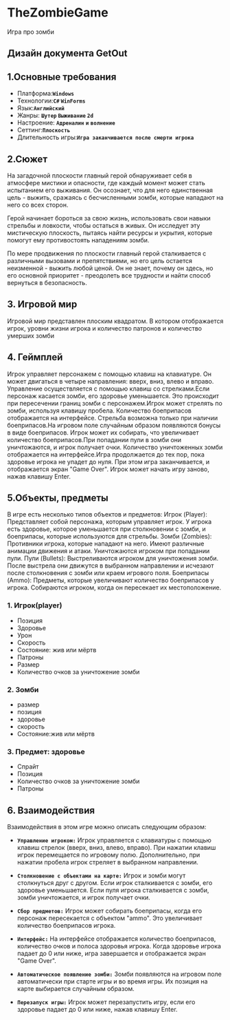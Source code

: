 # TheZombieGame
Игра про зомби 
## Дизайн документа GetOut
## 1.Основные требования 
- Платформа:**`Windows`**
- Технологии:**`C#` `WinForms`**
- Язык:**`Английский`**
- Жанры: **`Шутер` `Выживание` `2d`**
- Настроение: **`Адреналин`** **`и`** **`волнение`**
- Сеттинг:**`Плоскость`**
- Длительность игры:**`Игра заканчивается после смерти игрока`**

## 2.Сюжет
На загадочной плоскости главный герой обнаруживает себя в атмосфере мистики и опасности, где каждый момент может стать испытанием его выживания. Он осознает, что для него единственная цель - выжить, сражаясь с бесчисленными зомби, которые нападают на него со всех сторон.

Герой начинает бороться за свою жизнь, использовать свои навыки стрельбы и ловкости, чтобы остаться в живых. Он исследует эту мистическую плоскость, пытаясь найти ресурсы и укрытия, которые помогут ему противостоять нападениям зомби.

По мере продвижения по плоскости главный герой сталкивается с различными вызовами и препятствиями, но его цель остается неизменной - выжить любой ценой. Он не знает, почему он здесь, но его основной приоритет - преодолеть все трудности и найти способ вернуться в безопасность.

## 3. Игровой мир
Игровой мир представлен плоским квадратом. В котором отображается игрок, уровни жизни игрока и количество патронов и количество умерших зомби 

## 4. Геймплей
 Игрок управляет персонажем с помощью клавиш на клавиатуре. Он может двигаться в четыре направления: вверх, вниз, влево и вправо. Управление осуществляется с помощью клавиш со стрелками.Если персонаж касается зомби, его здоровье уменьшается. Это происходит при пересечении границ зомби с персонажем.Игрок может стрелять по зомби, используя клавишу пробела. Количество боеприпасов отображается на интерфейсе. Стрельба возможна только при наличии боеприпасов.На игровом поле случайным образом появляются бонусы в виде боеприпасов. Игрок может их собирать, что увеличивает количество боеприпасов.При попадании пули в зомби они уничтожаются, и игрок получает очки. Количество уничтоженных зомби отображается на интерфейсе.Игра продолжается до тех пор, пока здоровье игрока не упадет до нуля. При этом игра заканчивается, и отображается экран "Game Over". Игрок может начать игру заново, нажав клавишу Enter.

 ## 5.Объекты, предметы 
 В игре есть несколько типов объектов и предметов:
Игрок (Player): Представляет собой персонажа, которым управляет игрок. У игрока есть здоровье, которое уменьшается при столкновении с зомби, и боеприпасы, которые используются для стрельбы.
Зомби (Zombies): Противники игрока, которые нападают на него. Имеют различные анимации движения и атаки. Уничтожаются игроком при попадании пули.
Пули (Bullets): Выстреливаются игроком для уничтожения зомби. После выстрела они движутся в выбранном направлении и исчезают после столкновения с зомби или краем игрового поля.
Боеприпасы (Ammo): Предметы, которые увеличивают количество боеприпасов у игрока. Собираются игроком, когда он пересекает их местоположение.

### 1. Игрок(player)
- Позиция
- Здоровье
- Урон
- Скорость
- Состояние: жив или мёртв
- Патроны
- Размер
- Количество очков за уничтожение зомби

### 2. Зомби
- размер
- позиция
- здоровье
- скорость
- Состояние:жив или мёртв

### 3. Предмет: здоровье
- Спрайт
- Позиция
- Количество очков за уничтожение зомби
- Патроны

## 6. Взаимодействия
Взаимодействия в этом игре можно описать следующим образом:
- **`Управление игроком:`**
Игрок управляется с клавиатуры с помощью клавиш стрелок (вверх, вниз, влево, вправо).
При нажатии клавиш игрок перемещается по игровому полю.
Дополнительно, при нажатии пробела игрок стреляет в выбранном направлении.

- **`Столкновение с объектами на карте:`**
Игрок и зомби могут столкнуться друг с другом.
Если игрок сталкивается с зомби, его здоровье уменьшается.
Если пуля игрока сталкивается с зомби, зомби уничтожается, и игрок получает очки.

- **`Сбор предметов:`**
Игрок может собирать боеприпасы, когда его персонаж пересекается с объектом "ammo". Это увеличивает количество боеприпасов игрока.

- **`Интерфейс:`**
На интерфейсе отображается количество боеприпасов, количество очков и полоса здоровья игрока.
Когда здоровье игрока падает до 0 или ниже, игра завершается и отображается экран "Game Over".

- **`Автоматическое появление зомби:`**
Зомби появляются на игровом поле автоматически при старте игры и во время игры.
Их позиция на карте выбирается случайным образом.

- **`Перезапуск игры:`**
Игрок может перезапустить игру, если его здоровье падает до 0 или ниже, нажав клавишу Enter.
  


